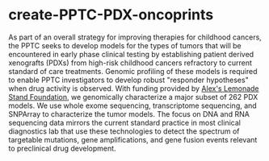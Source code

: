 # create-PPTC-PDX-oncoprints
As part of an overall strategy for improving therapies for childhood cancers, the PPTC seeks to develop models for the types of tumors that will be encountered in early phase clinical testing by establishing patient derived xenografts (PDXs) from high-risk childhood cancers refractory to current standard of care treatments. Genomic profiling of these models is required to enable PPTC investigators to develop robust "responder hypotheses" when drug activity is observed. With funding provided by <a href="https://www.alexslemonade.org" target="_blank"> Alex's Lemonade Stand Foundation</a>, we genomically characterize a major subset of 262 PDX models. We use whole exome sequencing, transcriptome sequencing, and SNPArray to characterize the tumor models. The focus on DNA and RNA sequencing data mirrors the current standard practice in most clinical diagnostics lab that use these technologies to detect the spectrum of targetable mutations, gene amplifications, and gene fusion events relevant to preclinical drug development.
